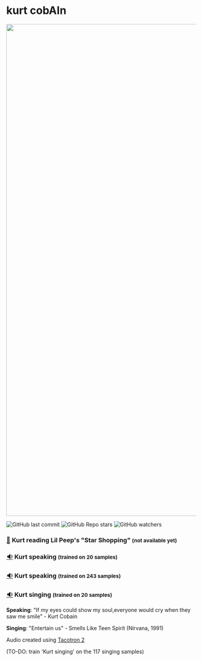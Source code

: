 # kurt cobAIn

<p align="center">
<img src="https://github.com/aritzLizoain/kurt_cobAIn/blob/main/Data/Kurt_Peep_image/Kurt_Peep_stars.jpg" width="1300"/>
</p>

![GitHub last commit](https://img.shields.io/github/last-commit/aritzLizoain/kurt_cobAIn)
![GitHub Repo stars](https://img.shields.io/github/stars/aritzLizoain/kurt_cobAIn?style=social)
![GitHub watchers](https://img.shields.io/github/watchers/aritzLizoain/kurt_cobAIn?style=social)

### [:movie_camera:](link) **Kurt reading Lil Peep's "Star Shopping"** <span style="font-size:smaller;">(not available yet)</span>

### [:sound:](https://www.dropbox.com/s/5axmqn29thgfuxp/Kurt_speaking_20.wav?dl=0) **Kurt speaking** <span style="font-size:smaller;">(trained on **20 samples**)</span>

### [:sound:](https://www.dropbox.com/s/t8sw6knhp5o30xm/Kurt_speaking_243.wav?dl=0) **Kurt speaking** <span style="font-size:smaller;">(trained on **243 samples**)</span>

### [:sound:](https://www.dropbox.com/s/y850wk3gjvow545/Kurt_singing_20.wav?dl=0) **Kurt singing** <span style="font-size:smaller;">(trained on **20 samples**)</span>

**Speaking**: "If my eyes could show my soul,everyone would cry when they saw me smile" - Kurt Cobain

**Singing**: "Entertain us" - Smells Like Teen Spirit (Nirvana, 1991)

Audio created using [Tacotron 2](https://github.com/NVIDIA/tacotron2)

(TO-DO: train 'Kurt singing' on the 117 singing samples)
